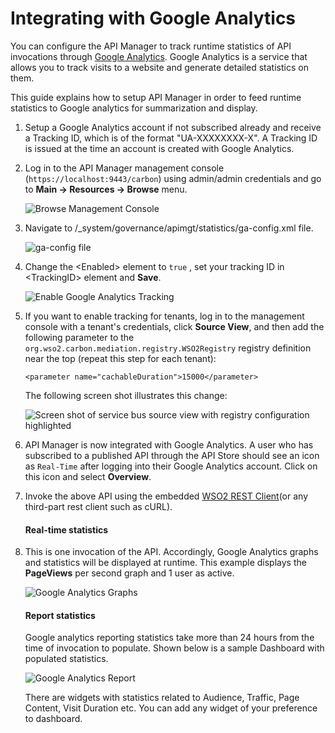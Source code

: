 # Integrating with Google Analytics

You can configure the API Manager to track runtime statistics of API invocations through [Google Analytics](http://www.google.com/analytics). Google Analytics is a service that allows you to track visits to a website and generate detailed statistics on them.

This guide explains how to setup API Manager in order to feed runtime statistics to Google analytics for summarization and display.

1.  Setup a Google Analytics account if not subscribed already and receive a Tracking ID, which is of the format "UA-XXXXXXXX-X". A Tracking ID is issued at the time an account is created with Google Analytics.
2.  Log in to the API Manager management console (`https://localhost:9443/carbon`) using admin/admin credentials and go to **Main -&gt; Resources -&gt; Browse** menu.

    ![Browse Management Console](../../../assets/img/Learn/management-console-browse.png)

3.  Navigate to /_system/governance/apimgt/statistics/ga-config.xml file.

    ![ga-config file](../../../assets/img/Learn/ga-config-xml.png)

4.  Change the &lt;Enabled&gt; element to `true` , set your tracking ID in &lt;TrackingID&gt; element and **Save**.

    ![Enable Google Analytics Tracking](../../../assets/img/Learn/enable-google-analytics.png)

5.  If you want to enable tracking for tenants, log in to the management console with a tenant's credentials, click **Source View**, and then add the following parameter to the `org.wso2.carbon.mediation.registry.WSO2Registry` registry definition near the top (repeat this step for each tenant):

    `<parameter name="cachableDuration">15000</parameter>`

    The following screen shot illustrates this change:

    ![Screen shot of service bus source view with registry configuration highlighted](../../../assets/img/Learn/service-bus-configuration.png)
    
6.  API Manager is now integrated with Google Analytics. A user who has subscribed to a published API through the API Store should see an icon as `Real-Time` after logging into their Google Analytics account. Click on this icon and select **Overview**.

7.  Invoke the above API using the embedded [WSO2 REST Client](../../../../Learn/ConsumeAPI/InvokeApis/InvokeApisUsingTools/invoke-an-api-using-the-integrated-api-console/)(or any third-part rest client such as cURL).

    #### Real-time statistics

8.  This is one invocation of the API. Accordingly, Google Analytics graphs and statistics will be displayed at runtime. This example displays the **PageViews** per second graph and 1 user as active.

    ![Google Analytics Graphs](../../../assets/img/Learn/google-analytics-graphs.png)
    
    #### Report statistics

    Google analytics reporting statistics take more than 24 hours from the time of invocation to populate. Shown below is a sample Dashboard with populated statistics.

    ![Google Analytics Report](../../../assets/img/Learn/google-analytics-report.png)
    
    There are widgets with statistics related to Audience, Traffic, Page Content, Visit Duration etc. You can add any widget of your preference to dashboard.


